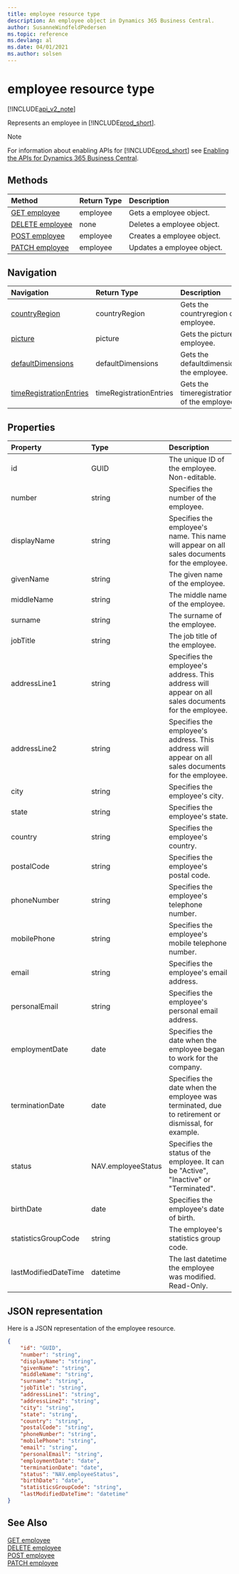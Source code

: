 ```yaml
---
title: employee resource type  
description: An employee object in Dynamics 365 Business Central.
author: SusanneWindfeldPedersen
ms.topic: reference
ms.devlang: al
ms.date: 04/01/2021
ms.author: solsen
---
```


# employee resource type

[!INCLUDE[api_v2_note](../../../includes/api_v2_note.md)]

<!-- START>DO_NOT_EDIT -->
<!-- IMPORTANT:Do not edit any of the content between here and the END>DO_NOT_EDIT. -->
Represents an employee in [!INCLUDE[prod_short](../../../includes/prod_short.md)].

> [!NOTE]
> For information about enabling APIs for [!INCLUDE[prod_short](../../../includes/prod_short.md)] see [Enabling the APIs for Dynamics 365 Business Central](../enabling-apis-for-dynamics-nav.md).

## Methods

| Method | Return Type|Description |
|:--------------------|:-----------|:-------------------------|
|[GET employee](../api/dynamics_employee_get.md)|employee|Gets a employee object.|
|[DELETE employee](../api/dynamics_employee_delete.md)|none|Deletes a employee object.|
|[POST employee](../api/dynamics_employee_create.md)|employee|Creates a employee object.|
|[PATCH employee](../api/dynamics_employee_update.md)|employee|Updates a employee object.|


## Navigation

| Navigation |Return Type| Description |
|:----------|:----------|:-----------------|
|[countryRegion](dynamics_countryregion.md)|countryRegion |Gets the countryregion of the employee.|
|[picture](dynamics_picture.md)|picture |Gets the picture of the employee.|
|[defaultDimensions](dynamics_defaultdimension.md)|defaultDimensions |Gets the defaultdimensions of the employee.|
|[timeRegistrationEntries](dynamics_timeregistrationentry.md)|timeRegistrationEntries |Gets the timeregistrationentries of the employee.|

## Properties

| Property           | Type   |Description     |
|:-------------------|:-------|:---------------|
|id|GUID|The unique ID of the employee. Non-editable.|
|number|string|Specifies the number of the employee.|
|displayName|string|Specifies the employee's name. This name will appear on all sales documents for the employee.|
|givenName|string|The given name of the employee. |
|middleName|string|The middle name of the employee.    |
|surname|string|The surname of the employee.    |
|jobTitle|string|The job title of the employee.|
|addressLine1|string|Specifies the employee's address. This address will appear on all sales documents for the employee.|
|addressLine2|string|Specifies the employee's address. This address will appear on all sales documents for the employee.|
|city|string|Specifies the employee's city.|
|state|string|Specifies the employee's state.|
|country|string|Specifies the employee's country.|
|postalCode|string|Specifies the employee's postal code.|
|phoneNumber|string|Specifies the employee's telephone number.|
|mobilePhone|string|Specifies the employee's mobile telephone number. |
|email|string|Specifies the employee's email address.|
|personalEmail|string|Specifies the employee's personal email address. |
|employmentDate|date|Specifies the date when the employee began to work for the company.|
|terminationDate|date|Specifies the date when the employee was terminated, due to retirement or dismissal, for example.|
|status|NAV.employeeStatus|Specifies the status of the employee. It can be "Active", "Inactive" or "Terminated".|
|birthDate|date|Specifies the employee's date of birth. |
|statisticsGroupCode|string|The employee's statistics group code.|
|lastModifiedDateTime|datetime|The last datetime the employee was modified. Read-Only.|

## JSON representation

Here is a JSON representation of the employee resource.


```json
{
    "id": "GUID",
    "number": "string",
    "displayName": "string",
    "givenName": "string",
    "middleName": "string",
    "surname": "string",
    "jobTitle": "string",
    "addressLine1": "string",
    "addressLine2": "string",
    "city": "string",
    "state": "string",
    "country": "string",
    "postalCode": "string",
    "phoneNumber": "string",
    "mobilePhone": "string",
    "email": "string",
    "personalEmail": "string",
    "employmentDate": "date",
    "terminationDate": "date",
    "status": "NAV.employeeStatus",
    "birthDate": "date",
    "statisticsGroupCode": "string",
    "lastModifiedDateTime": "datetime"
}
```
<!-- IMPORTANT: END>DO_NOT_EDIT -->



## See Also
[GET employee](../api/dynamics_employee_Get.md)  
[DELETE employee](../api/dynamics_employee_Delete.md)  
[POST employee](../api/dynamics_employee_Create.md)  
[PATCH employee](../api/dynamics_employee_Update.md)
